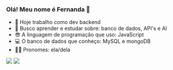 ### Olá! Meu nome é Fernanda 👋

- 🔭 Hoje trabalho como dev backend
- 🌱 Busco aprender e estudar sobre: banco de dados, API's e AI
- 😎 A linguagem de programação que uso: JavaScript
- 💻 O banco de dados que conheço: MySQL e mongoDB
- 🏳️‍🌈 Pronomes: ela/dela 


<div> 
  <a href = "mailto:fe.capannacci@gmail.com"><img src="https://img.shields.io/badge/-Gmail-%23333?style=for-the-badge&logo=gmail&logoColor=white" target="_blank"></a>
  <a href="https://www.linkedin.com/in/fernanda-capannacci-405b65142/" target="_blank"><img src="https://img.shields.io/badge/-LinkedIn-%230077B5?style=for-the-badge&logo=linkedin&logoColor=white" target="_blank"></a>   
</div>
